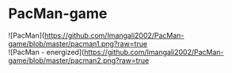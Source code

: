 # PacMan-game

![PacMan](https://github.com/Imangali2002/PacMan-game/blob/master/pacman1.png?raw=true
<br>
![PacMan - energized](https://github.com/Imangali2002/PacMan-game/blob/master/pacman2.png?raw=true
